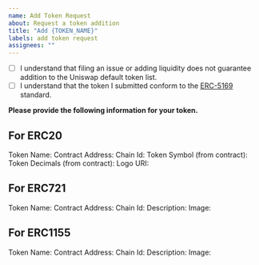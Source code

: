 ```yaml
---
name: Add Token Request
about: Request a token addition
title: "Add {TOKEN_NAME}"
labels: add token request
assignees: ""
---
```


- [ ] I understand that filing an issue or adding liquidity does not guarantee addition to the Uniswap default token list.
- [ ] I understand that the token I submitted conform to the [ERC-5169](https://github.com/ethereum/ercs/blob/master/ERCS/erc-5169.md) standard.

**Please provide the following information for your token.**

## For ERC20

Token Name:
Contract Address:
Chain Id:
Token Symbol (from contract):
Token Decimals (from contract):
Logo URI:

## For ERC721

Token Name:
Contract Address:
Chain Id:
Description:
Image:

## For ERC1155

Token Name:
Contract Address:
Chain Id:
Description:
Image:

